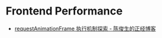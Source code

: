 Frontend Performance
===


- [requestAnimationFrame 执行机制探索 - 陈俊生的正经博客](http://hentaicracker.github.io/2020/rAF.html)